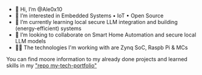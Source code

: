 - 👋 Hi, I’m @Ale0x10
- 👀 I’m interested in Embedded Systems • IoT • Open Source 
- 🌱 I’m currently learning local secure LLM integration and building (energy-efficient) systems 
- 💞️ I’m looking to collaborate on Smart Home Automation and secure local LLM models
- 👨‍💻 The technologies I'm working with are Zynq SoC, Raspb Pi & MCs 

You can find moore information to my already done projects and learned skills in my ["repo my-tech-portfolio"](https://github.com/Ale0x10/my-tech-portfolio)



